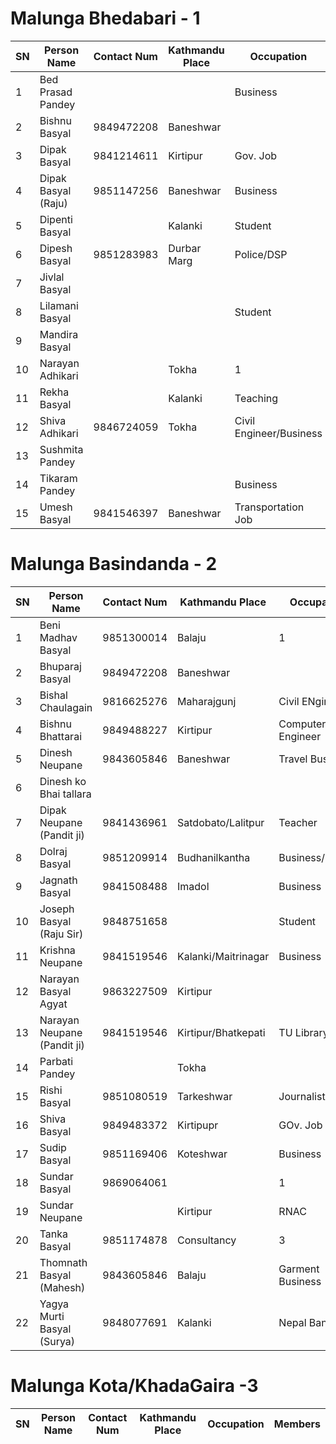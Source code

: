 # Malunga Bhedabari - 1

| SN | Person Name | Contact Num	| Kathmandu Place | Occupation | Members | 
|----| ----- | -----| ----|-----|-----| 
| 1 | Bed Prasad Pandey |   |   |  Business |  3 | 
| 2 | Bishnu Basyal |  9849472208 |  Baneshwar |   | 1 | 
| 3 | Dipak Basyal |  9841214611 |  Kirtipur |  Gov. Job |  5 | 
| 4 | Dipak Basyal (Raju) |  9851147256 |  Baneshwar |  Business |  4 | 
| 5 | Dipenti Basyal |   |  Kalanki |  Student |  1 | 
| 6 | Dipesh Basyal |  9851283983 |  Durbar Marg |  Police/DSP |  1 | 
| 7 | Jivlal Basyal |   |   |   |  3 | 
| 8 | Lilamani Basyal |   |   |  Student |  1 | 
| 9 | Mandira Basyal |   |   |   |  1 | 
| 10 | Narayan Adhikari |   |  Tokha |  1 | 
| 11 | Rekha Basyal |   |  Kalanki |  Teaching |  2 | 
| 12 | Shiva Adhikari |  9846724059 |  Tokha |  Civil Engineer/Business |  3 | 
| 13 | Sushmita Pandey |   |   |   |  1 | 
| 14 | Tikaram Pandey |   |   |  Business |  3 | 
| 15 | Umesh Basyal |  9841546397 |  Baneshwar |  Transportation Job |  4 | 
# Malunga Basindanda - 2

| SN | Person Name | Contact Num	| Kathmandu Place | Occupation | Members | 
|----| ----- | -----| ----|-----|-----| 
| 1 | Beni Madhav Basyal | 	9851300014 | 	Balaju |  1 | 
| 2 | Bhuparaj Basyal |  9849472208 |  Baneshwar |   |  3 | 
| 3 | Bishal Chaulagain |  9816625276 |  Maharajgunj |  Civil ENgineer |  2 | 
| 4 | Bishnu Bhattarai |  9849488227 |  Kirtipur |  Computer Engineer |  2  | 
| 5 | Dinesh Neupane |  9843605846 |  Baneshwar |  Travel Business | 	4 | 
| 6 | Dinesh ko Bhai tallara |   |   |   |  2 | 
| 7 | Dipak Neupane (Pandit ji) |  9841436961 |  Satdobato/Lalitpur |  Teacher | 	4 | 
| 8 | Dolraj Basyal |  9851209914 |  Budhanilkantha | Business/School | 	1 | 
| 9 | Jagnath Basyal |  9841508488 |  Imadol |  Business |  3 | 
| 10 | Joseph Basyal (Raju Sir) |  9848751658 |   |  Student |  1 | 
| 11 | Krishna Neupane |  9841519546 |  Kalanki/Maitrinagar |  Business | 	4 | 
| 12 | Narayan Basyal Agyat |  9863227509 |  Kirtipur |   |  3 | 
| 13 | Narayan Neupane (Pandit ji) |  9841519546 |  Kirtipur/Bhatkepati |  TU Library |  4 | 
| 14 | Parbati Pandey |   | Tokha |   |  2 | 
| 15 | Rishi Basyal |  9851080519 |  Tarkeshwar |  Journalist |  4 | 
| 16 | Shiva Basyal |  9849483372 |  Kirtipupr |  GOv. Job |  4 | 
| 17 | Sudip Basyal |  9851169406 |  Koteshwar |  Business |  2 | 
| 18 | Sundar Basyal |  9869064061 |   |  1 | - | 
| 19 | Sundar Neupane |   |  Kirtipur |  RNAC |  1 | 
| 20 | Tanka Basyal |  9851174878 |  Consultancy |  3 | 
| 21 | Thomnath Basyal (Mahesh) |  9843605846 |  Balaju |  Garment Business |  6 | 
| 22 | Yagya Murti Basyal (Surya) |  9848077691 |  Kalanki | Nepal Bank | 	4 | 
# Malunga Kota/KhadaGaira -3

| SN | Person Name | Contact Num	| Kathmandu Place | Occupation | Members | 
|----| ----- | -----| ----|-----|-----| 
